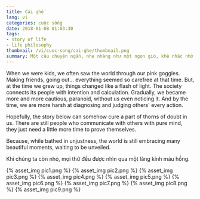 ```yaml
---
title: Cái ghế
lang: vi
categories: cuộc sống
date: 2018-01-08 01:03:30
tags: 
- story of life
- life philosophy
thumbnail: /vi/cuoc-song/cai-ghe/thumbnail.png
summary: Một câu chuyện ngắn, nhẹ nhàng như một ngọn gió, khẽ nhắc nhở mọi người rằng, thế giới không chỉ toàn những điều tiêu cực.
---
```


When we were kids, we often saw the world through our pink goggles. Making friends, going out... everything seemed so carefree at that time. But, at the time we grew up, things changed like a flash of light. The society connects its people with intention and calculation. Gradually, we became more and more cautious, paranoid, without us even noticing it. And by the time, we are more harsh at diagnosing and judging others' every action.

Hopefully, the story below can somehow cure a part of thorns of doubt in us. There are still people who communicate with others with pure mind, they just need a little more time to prove themselves.

Because, while bathed in unjustness, the world is still embracing many beautiful moments, waiting to be unveiled.

Khi chúng ta còn nhỏ, mọi thứ đều được nhìn qua một lăng kính màu hồng.

{% asset_img pic1.png %}
{% asset_img pic2.png %}
{% asset_img pic3.png %}
{% asset_img pic4.png %}
{% asset_img pic5.png %}
{% asset_img pic6.png %}
{% asset_img pic7.png %}
{% asset_img pic8.png %}
{% asset_img pic9.png %}